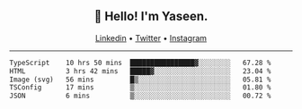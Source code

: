 <h2 align="center">👋 Hello! I'm Yaseen.</h2>
<p align="center">
  <a href="https://www.linkedin.com/in/yaseenkc/">Linkedin</a> •
  <a href="https://twitter.com/yaseeenkc">Twitter</a> •
  <a href="https://instagram.com/kc.yaseen">Instagram</a>
</p>


<!--- 🔭 I’m currently working at []() as an  -->
<!--- - 💬 Ask me about **Javascript, React and Git** -->
<!--- - 📫 How to reach me: [@kc.yaseen](https://instagram.com/kc.yaseen) on Instagram -->
<!--- - ⚡ Fun fact: Big Fan of the :zap: emoji -->

-------

<!--START_SECTION:waka-->

```txt
TypeScript    10 hrs 50 mins  ████████████████▓░░░░░░░░   67.28 %
HTML          3 hrs 42 mins   █████▓░░░░░░░░░░░░░░░░░░░   23.04 %
Image (svg)   56 mins         █▒░░░░░░░░░░░░░░░░░░░░░░░   05.81 %
TSConfig      17 mins         ▒░░░░░░░░░░░░░░░░░░░░░░░░   01.80 %
JSON          6 mins          ▒░░░░░░░░░░░░░░░░░░░░░░░░   00.72 %
```

<!--END_SECTION:waka-->
